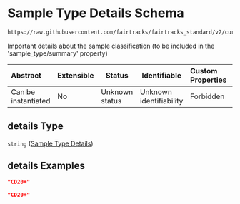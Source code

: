 # Sample Type Details Schema

```txt
https://raw.githubusercontent.com/fairtracks/fairtracks_standard/v2/current/json/schema/fairtracks_sample.schema.json#/properties/sample_type/properties/details
```

Important details about the sample classification (to be included in the 'sample_type/summary' property)


| Abstract            | Extensible | Status         | Identifiable            | Custom Properties | Additional Properties | Access Restrictions | Defined In                                                                                             |
| :------------------ | ---------- | -------------- | ----------------------- | :---------------- | --------------------- | ------------------- | ------------------------------------------------------------------------------------------------------ |
| Can be instantiated | No         | Unknown status | Unknown identifiability | Forbidden         | Allowed               | none                | [fairtracks_sample.schema.json\*](../json/schema/fairtracks_sample.schema.json "open original schema") |

## details Type

`string` ([Sample Type Details](fairtracks_sample-properties-sample-type-properties-sample-type-details.md))

## details Examples

```json
"CD20+"
```

```json
"CD20+"
```

